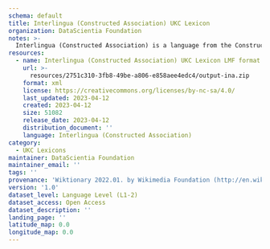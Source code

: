 ```yaml
---
schema: default
title: Interlingua (Constructed Association) UKC Lexicon
organization: DataScientia Foundation
notes: >-
  Interlingua (Constructed Association) is a language from the Constructed  family, spoken in Eurasia. The UKC Lexicon of Interlingua (Constructed Association) is represented as a lexico-semantic network. It consists of words, word senses, synsets, as well as sense-level and synset-level relationships.
resources:
  - name: Interlingua (Constructed Association) UKC Lexicon LMF format
    url: >-
      resources/2751c310-3fb8-49be-a806-e858aee4edc4/output-ina.zip
    format: xml
    license: https://creativecommons.org/licenses/by-nc-sa/4.0/
    last_updated: 2023-04-12
    created: 2023-04-12
    size: 51082
    release_date: 2023-04-12
    distribution_document: ''
    language: Interlingua (Constructed Association)
category:
  - UKC Lexicons
maintainer: DataScientia Foundation
maintainer_email: ''
tags: ''
provenance: 'Wiktionary 2022.01. by Wikimedia Foundation (http://en.wiktionary.org); CogNet 2.1 by Khuyagbaatar Batsuren, National University of Mongolia (http://cognet.ukc.disi.unitn.it); KinDiv: Kinship Diversity 1.0 by Temuulen Khishigsuren (http://ukc.disi.unitn.it/index.php/kinship/); MorphyNet 2.0 by Gábor Bella and Khuyagbaatar Batsuren (http://ukc.disi.unitn.it/index.php/morphynet/); Antonymy 1.0 by Gábor Bella (http://ukc.datascientia.eu); Princeton WordNet 2.1 by Princeton University (https://wordnet.princeton.edu)'
version: '1.0'
dataset_level: Language Level (L1-2)
dataset_access: Open Access
dataset_description: ''
landing_page: ''
latitude_map: 0.0
longitude_map: 0.0
---
```

